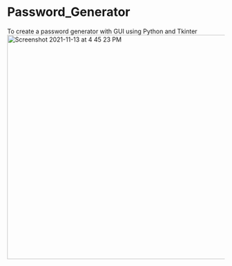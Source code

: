 # Password_Generator

To create a password generator with GUI using Python and Tkinter
<img width="518" alt="Screenshot 2021-11-13 at 4 45 23 PM" src="https://user-images.githubusercontent.com/31926762/141634558-a098c338-3d61-4e2c-8508-a44089622513.png">
